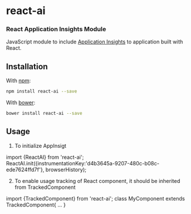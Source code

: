 # react-ai
### React Application Insights Module
JavaScript module to include [Application Insights](https://azure.microsoft.com/en-us/services/application-insights/) to application built with React.

## Installation

With [npm](https://www.npmjs.com/):
```bash
npm install react-ai --save
```

With [bower](http://bower.io/):
```bash
bower install react-ai --save
```

## Usage

1. To initialize AppInsigt

import {ReactAI} from 'react-ai';
ReactAI.init({instrumentationKey:'d4b3645a-9207-480c-b08c-ede7624ffd7f'}, browserHistory);


2. To enable usage tracking of React component, it should be inherited from TrackedComponent  

import {TrackedComponent} from 'react-ai';
class MyComponent extends TrackedComponent{
    ...
}

